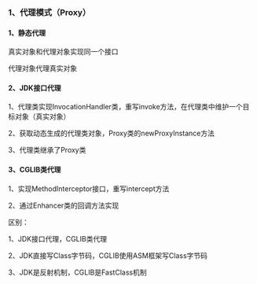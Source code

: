 ### 1、代理模式（Proxy）



#### 1、静态代理



真实对象和代理对象实现同一个接口



代理对象代理真实对象



#### 2、JDK接口代理



1、代理类实现InvocationHandler类，重写invoke方法，在代理类中维护一个目标对象（真实对象）



2、获取动态生成的代理类对象，Proxy类的newProxyInstance方法



3、代理类继承了Proxy类



#### 3、CGLIB类代理



1、实现MethodInterceptor接口，重写intercept方法



2、通过Enhancer类的回调方法实现



区别：



1、JDK接口代理，CGLIB类代理



2、JDK直接写Class字节码，CGLIB使用ASM框架写Class字节码



3、JDK是反射机制，CGLIB是FastClass机制